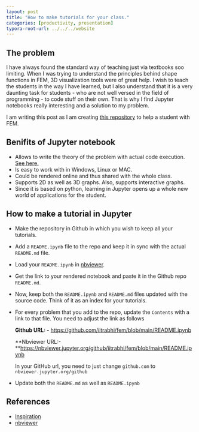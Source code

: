 ```yaml
---
layout: post
title: "How to make tutorials for your class."
categories: [productivity, presentation]
typora-root-url: ../../../website
---
```


## The problem 

I have always found the standard way of teaching just via textbooks soo limiting. When I was trying to understand the principles behind shape functions in FEM, 3D visualization tools were of great help. I wish to teach the students in the way I have learned, but I also understand that it is a very daunting task for students - who are not well versed in the field of programming - to code stuff on their own. That is why I find Jupyter notebooks really interesting and a solution to my problem. 

I am writing this post as I am creating [this repository](https://github.com/iitrabhi/fem) to help a student with FEM. 

## Benifits of Jupyter notebook

- Allows to write the theory of the problem with actual code execution. [See here.](https://nbviewer.jupyter.org/github/waltherg/notebooks/blob/master/2013-12-03-Crank_Nicolson.ipynb)
- Is easy to work with in Windows, Linux or MAC.
- Could be rendered online and thus shared with the whole class.
- Supports 2D as well as 3D graphs. Also, supports interactive graphs.
- Since it is based on python, learning in Jupyter opens up a whole new world of applications for the student.

## How to make a tutorial in Jupyter

- Make the repository in Github in which you wish to keep all your tutorials.

- Add a `README.ipynb` file to the repo and keep it in sync with the actual `README.md` file.

- Load your `README.ipynb`  in [nbviewer](https://nbviewer.jupyter.org/).

- Get the link to your rendered notebook and paste it in the Github repo `README.md`.

- Now, keep both the `README.ipynb` and `README.md` files updated with the source code. Think of it as an index for your tutorials.

- For every problem that you add to the repo, update the `Contents` with a link to that file. You need to adjust the link as follows


  **Github URL: -** https://github.com/iitrabhi/fem/blob/main/README.ipynb

  **Nbviewer URL:-**https://nbviewer.jupyter.org/github/iitrabhi/fem/blob/main/README.ipynb

  In your GitHub url, you need to just change `github.com` to `nbviewer.jupyter.org/github`

- Update both the `README.md` as well as `README.ipynb`

## References

- [Inspiration](https://github.com/mscroggs/bempp-acoustic-tutorials)
- [nbviewer](https://nbviewer.jupyter.org/github/waltherg/notebooks/blob/master/2013-12-03-Crank_Nicolson.ipynb)

